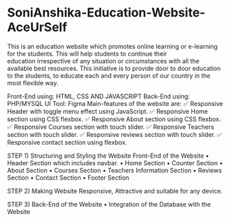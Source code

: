 # SoniAnshika-Education-Website-AceUrSelf
This is an education website which promotes online learning or 
e-learning for the students. This will help students to continue their     
education irrespective of any situation or circumstances with all the available best resources. 
This initiative is to provide door to door education to the students, to educate each and every person of our country in the most flexible way.

Front-End using: HTML, CSS AND JAVASCRIPT
Back-End using: PHP/MYSQL
UI Tool: Figma
Main-features of the website are: 
✅ Responsive Header with toggle menu effect using JavaScript. 
✅ Responsive Home section using CSS flexbox.
✅ Responsive About section using CSS flexbox. 
✅ Responsive Courses section with touch slider. 
✅ Responsive Teachers section with touch slider. 
✅ Responsive reviews section with touch slider. 
✅ Responsive contact section using flexbox.

STEP 1) Structuring and Styling the Website
Front-End of the Website
•	Header Section which includes navbar.
•	Home Section 
•	Counter Section
•	About Section
•	Courses Section
•	Teachers Information Section
•	Reviews Section
•	Contact Section
•	Footer Section

STEP 2) Making Website Responsive, Attractive and suitable for any device. 

STEP 3) 
Back-End of the Website
•	Integration of the Database with the Website

